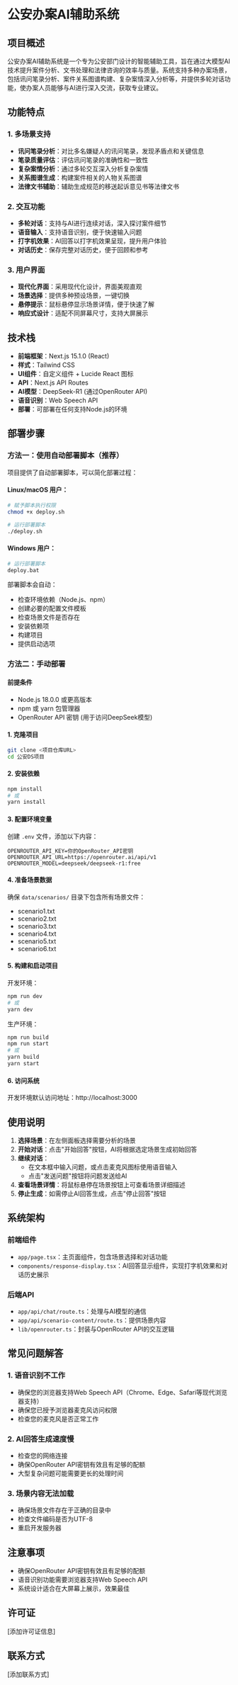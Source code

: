 # 公安办案AI辅助系统

## 项目概述

公安办案AI辅助系统是一个专为公安部门设计的智能辅助工具，旨在通过大模型AI技术提升案件分析、文书处理和法律咨询的效率与质量。系统支持多种办案场景，包括讯问笔录分析、案件关系图谱构建、复杂案情深入分析等，并提供多轮对话功能，使办案人员能够与AI进行深入交流，获取专业建议。

## 功能特点

### 1. 多场景支持
- **讯问笔录分析**：对比多名嫌疑人的讯问笔录，发现矛盾点和关键信息
- **笔录质量评估**：评估讯问笔录的准确性和一致性
- **复杂案情分析**：通过多轮交互深入分析复杂案情
- **关系图谱生成**：构建案件相关的人物关系图谱
- **法律文书辅助**：辅助生成规范的移送起诉意见书等法律文书

### 2. 交互功能
- **多轮对话**：支持与AI进行连续对话，深入探讨案件细节
- **语音输入**：支持语音识别，便于快速输入问题
- **打字机效果**：AI回答以打字机效果呈现，提升用户体验
- **对话历史**：保存完整对话历史，便于回顾和参考

### 3. 用户界面
- **现代化界面**：采用现代化设计，界面美观直观
- **场景选择**：提供多种预设场景，一键切换
- **悬停提示**：鼠标悬停显示场景详情，便于快速了解
- **响应式设计**：适配不同屏幕尺寸，支持大屏展示

## 技术栈

- **前端框架**：Next.js 15.1.0 (React)
- **样式**：Tailwind CSS
- **UI组件**：自定义组件 + Lucide React 图标
- **API**：Next.js API Routes
- **AI模型**：DeepSeek-R1 (通过OpenRouter API)
- **语音识别**：Web Speech API
- **部署**：可部署在任何支持Node.js的环境

## 部署步骤

### 方法一：使用自动部署脚本（推荐）

项目提供了自动部署脚本，可以简化部署过程：

#### Linux/macOS 用户：

```bash
# 赋予脚本执行权限
chmod +x deploy.sh

# 运行部署脚本
./deploy.sh
```

#### Windows 用户：

```bash
# 运行部署脚本
deploy.bat
```

部署脚本会自动：
- 检查环境依赖（Node.js、npm）
- 创建必要的配置文件模板
- 检查场景文件是否存在
- 安装依赖项
- 构建项目
- 提供启动选项

### 方法二：手动部署

#### 前提条件

- Node.js 18.0.0 或更高版本
- npm 或 yarn 包管理器
- OpenRouter API 密钥 (用于访问DeepSeek模型)

#### 1. 克隆项目

```bash
git clone <项目仓库URL>
cd 公安DS项目
```

#### 2. 安装依赖

```bash
npm install
# 或
yarn install
```

#### 3. 配置环境变量

创建 `.env` 文件，添加以下内容：

```
OPENROUTER_API_KEY=你的OpenRouter_API密钥
OPENROUTER_API_URL=https://openrouter.ai/api/v1
OPENROUTER_MODEL=deepseek/deepseek-r1:free
```

#### 4. 准备场景数据

确保 `data/scenarios/` 目录下包含所有场景文件：
- scenario1.txt
- scenario2.txt
- scenario3.txt
- scenario4.txt
- scenario5.txt
- scenario6.txt

#### 5. 构建和启动项目

开发环境：

```bash
npm run dev
# 或
yarn dev
```

生产环境：

```bash
npm run build
npm run start
# 或
yarn build
yarn start
```

#### 6. 访问系统

开发环境默认访问地址：http://localhost:3000

## 使用说明

1. **选择场景**：在左侧面板选择需要分析的场景
2. **开始对话**：点击"开始回答"按钮，AI将根据选定场景生成初始回答
3. **继续对话**：
   - 在文本框中输入问题，或点击麦克风图标使用语音输入
   - 点击"发送问题"按钮将问题发送给AI
4. **查看场景详情**：将鼠标悬停在场景按钮上可查看场景详细描述
5. **停止生成**：如需停止AI回答生成，点击"停止回答"按钮

## 系统架构

### 前端组件
- `app/page.tsx`：主页面组件，包含场景选择和对话功能
- `components/response-display.tsx`：AI回答显示组件，实现打字机效果和对话历史展示

### 后端API
- `app/api/chat/route.ts`：处理与AI模型的通信
- `app/api/scenario-content/route.ts`：提供场景内容
- `lib/openrouter.ts`：封装与OpenRouter API的交互逻辑

## 常见问题解答

### 1. 语音识别不工作
- 确保您的浏览器支持Web Speech API（Chrome、Edge、Safari等现代浏览器支持）
- 确保您已授予浏览器麦克风访问权限
- 检查您的麦克风是否正常工作

### 2. AI回答生成速度慢
- 检查您的网络连接
- 确保OpenRouter API密钥有效且有足够的配额
- 大型复杂问题可能需要更长的处理时间

### 3. 场景内容无法加载
- 确保场景文件存在于正确的目录中
- 检查文件编码是否为UTF-8
- 重启开发服务器

## 注意事项

- 确保OpenRouter API密钥有效且有足够的配额
- 语音识别功能需要浏览器支持Web Speech API
- 系统设计适合在大屏幕上展示，效果最佳

## 许可证

[添加许可证信息]

## 联系方式

[添加联系方式] 